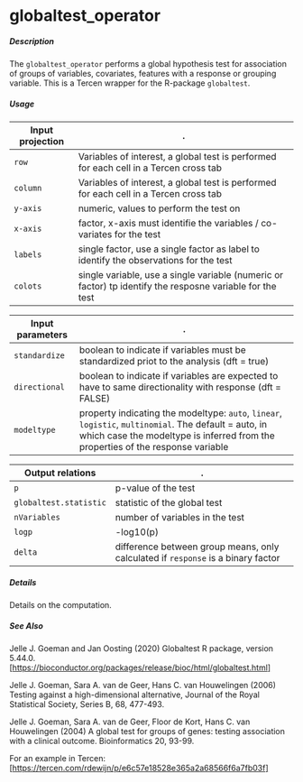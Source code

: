 # globaltest_operator



##### Description

The `globaltest_operator` performs a global hypothesis test for association of groups of variables, covariates, features with a response or grouping variable.
This is a Tercen wrapper for the R-package `globaltest`.

##### Usage

Input projection|.
---|---
`row`           | Variables of interest, a global test is performed for each cell in a Tercen cross tab
`column`        | Variables of interest, a global test is performed for each cell in a Tercen cross tab
`y-axis`        | numeric, values to perform the test on
`x-axis`        | factor, x-axis must identifie the variables / co-variates for the test
`labels`        | single factor, use a single factor as label to identify the observations for the test
`colots`        | single variable, use a single variable (numeric or factor) tp identify the resposne variable for the test

Input parameters|.
---|---
`standardize`        | boolean to indicate if variables must be standardized priot to the analysis (dft = true)
`directional`        | boolean to indicate if variables are expected to have to same directionality with response (dft = FALSE)
`modeltype`          | property indicating the modeltype: `auto`, `linear`, `logistic`, `multinomial`. The default = auto, in which case the modeltype is inferred from the properties of the response variable

Output relations|.
---|---
`p`        | p-value of the test
`globaltest.statistic`        | statistic of the global test 
`nVariables` | number of variables in the test
`logp` | -log10(p)
`delta` | difference between group means, only calculated if `response` is a binary factor

##### Details

Details on the computation.

##### See Also
  Jelle J. Goeman and Jan Oosting (2020) Globaltest R package, version 5.44.0. [https://bioconductor.org/packages/release/bioc/html/globaltest.html]

  Jelle J. Goeman, Sara A. van de Geer, Hans C. van Houwelingen (2006) Testing against a high-dimensional
  alternative, Journal of the Royal Statistical Society, Series B, 68, 477-493.

  Jelle J. Goeman, Sara A. van de Geer, Floor de Kort, Hans C. van Houwelingen (2004) A global test for groups
  of genes: testing association with a clinical outcome. Bioinformatics 20, 93-99.

For an example in Tercen: [https://tercen.com/rdewijn/p/e6c57e18528e365a2a68566f6a7fb03f]
